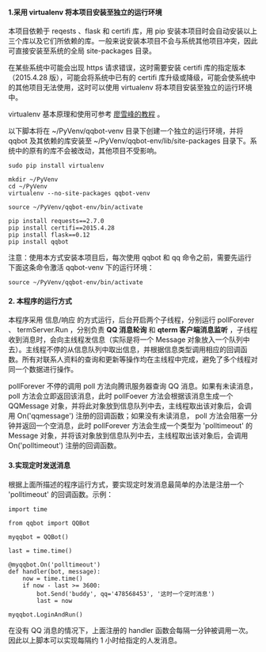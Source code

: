 

#### 1.采用 virtualenv 将本项目安装至独立的运行环境

本项目依赖于 reqests 、flask 和 certifi 库，用 pip 安装本项目时会自动安装以上三个库以及它们所依赖的库。一般来说安装本项目不会与系统其他项目冲突，因此可直接安装至系统的全局 site-packages 目录。

在某些系统中可能会出现 https 请求错误，这时需要安装 certifi 库的指定版本（2015.4.28 版），可能会将系统中已有的 certifi 库升级或降级，可能会使系统中的其他项目无法使用，这时可以使用 virtualenv 将本项目安装至独立的运行环境中。

virtualenv 基本原理和使用可参考 [廖雪峰的教程](http://www.liaoxuefeng.com/wiki/0014316089557264a6b348958f449949df42a6d3a2e542c000/001432712108300322c61f256c74803b43bfd65c6f8d0d0000) 。

以下脚本将在 ~/PyVenv/qqbot-venv 目录下创建一个独立的运行环境，并将 qqbot 及其依赖的库安装至 ~/PyVenv/qqbot-env/lib/site-packages 目录下。系统中的原有的库不会被改动，其他项目不受影响。

    sudo pip install virtualenv

    mkdir ~/PyVenv
    cd ~/PyVenv
    virtualenv --no-site-packages qqbot-venv

    source ~/PyVenv/qqbot-env/bin/activate

    pip install requests==2.7.0
    pip install certifi==2015.4.28
    pip install flask==0.12
    pip install qqbot

注意：使用本方式安装本项目后，每次使用 qqbot 和 qq 命令之前，需要先运行下面这条命令激活 qqbot-venv 下的运行环境：

    source ~/PyVenv/qqbot-env/bin/activate

#### 2. 本程序的运行方式

本程序采用 信息/响应 的方式运行，后台开启两个子线程，分别运行 pollForever 、 termServer.Run ，分别负责 **QQ 消息轮询** 和 **qterm 客户端消息监听** ，子线程收到消息时，会向主线程发信息（实际是将一个 Message 对象放入一个队列中去）。主线程不停的从信息队列中取出信息，并根据信息类型调用相应的回调函数。所有对联系人资料的查询和更新等操作均在主线程中完成，避免了多个线程对同一个数据进行操作。

pollForever 不停的调用 poll 方法向腾讯服务器查询 QQ 消息。如果有未读消息， poll 方法会立即返回该消息，此时 pollFoever 方法会根据该消息生成一个 QQMessage 对象，并将此对象放到信息队列中去，主线程取出该对象后，会调用 On('qqmessage') 注册的回调函数；如果没有未读消息， poll 方法会阻塞一分钟并返回一个空消息，此时 pollForever 方法会生成一个类型为 'polltimeout' 的 Message 对象，并将该对象放到信息队列中去，主线程取出该对象后，会调用 On('polltimeout') 注册的回调函数。


#### 3.实现定时发送消息

根据上面所描述的程序运行方式，要实现定时发消息最简单的办法是注册一个 'polltimeout' 的回调函数。示例：

    import time

    from qqbot import QQBot

    myqqbot = QQBot()

    last = time.time()

    @myqqbot.On('polltimeout')
    def handler(bot, message):
        now = time.time()
        if now - last >= 3600:
            bot.Send('buddy', qq='478568453', '这时一个定时消息')
            last = now

    myqqbot.LoginAndRun()

在没有 QQ 消息的情况下，上面注册的 handler 函数会每隔一分钟被调用一次。因此以上脚本可以实现每隔约 1 小时给指定的人发消息。

